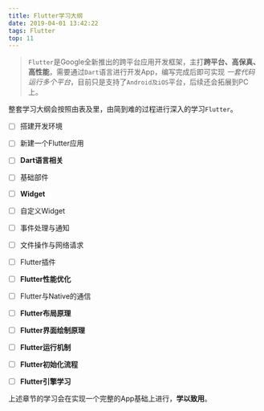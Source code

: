 ```yaml
---
title: Flutter学习大纲
date: 2019-04-01 13:42:22
tags: Flutter
top: 11
---
```


> `Flutter`是Google全新推出的跨平台应用开发框架，主打**跨平台、高保真、高性能**，需要通过`Dart`语言进行开发App，编写完成后即可实现 *一套代码运行多个平台*，目前只是支持了`Android及iOS`平台，后续还会拓展到PC上。

整套学习大纲会按照由表及里，由简到难的过程进行深入的学习`Flutter`。



- [ ] 搭建开发环境 
- [ ] 新建一个Flutter应用
- [ ] **Dart语言相关**
- [ ] 基础部件
- [ ] **Widget**
- [ ] 自定义Widget
- [ ] 事件处理与通知
- [ ] 文件操作与网络请求
- [ ] Flutter插件
- [ ] **Flutter性能优化**
- [ ] Flutter与Native的通信
- [ ] **Flutter布局原理**
- [ ] **Flutter界面绘制原理**
- [ ] **Flutter运行机制**
- [ ] **Flutter初始化流程**
- [ ] **Flutter引擎学习**



上述章节的学习会在实现一个完整的App基础上进行，**学以致用**。

